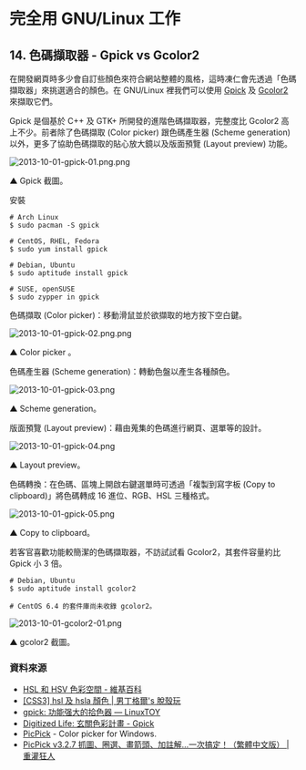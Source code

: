 # 完全用 GNU/Linux 工作
 
## 14. 色碼擷取器 - Gpick vs Gcolor2

在開發網頁時多少會自訂些顏色來符合網站整體的風格，這時凍仁會先透過「色碼擷取器」來挑選適合的顏色。在 GNU/Linux 裡我們可以使用 [Gpick](http://code.google.com/p/gpick/) 及 [Gcolor2](http://gcolor2.sourceforge.net/) 來擷取它們。

Gpick 是個基於 C++ 及 GTK+ 所開發的進階色碼擷取器，完整度比 Gcolor2 高上不少。前者除了色碼擷取 (Color picker) 跟色碼產生器 (Scheme generation) 以外，更多了協助色碼擷取的貼心放大鏡以及版面預覽 (Layout preview) 功能。

![2013-10-01-gpick-01.png.png](https://lh6.googleusercontent.com/-5KUR5UTNRs0/Ukrwz_9wDNI/AAAAAAAAV0w/CtJGFUmASr0/s640/2013-10-01-gpick-01.png.png)

▲ Gpick 截圖。

安裝

    # Arch Linux
    $ sudo pacman -S gpick
      
    # CentOS, RHEL, Fedora
    $ sudo yum install gpick
      
    # Debian, Ubuntu
    $ sudo aptitude install gpick
      
    # SUSE, openSUSE
    $ sudo zypper in gpick

色碼擷取 (Color picker)：移動滑鼠並於欲擷取的地方按下空白鍵。

![2013-10-01-gpick-02.png.png](https://lh5.googleusercontent.com/-P4bK10f3_9g/Ukrw0J0GUMI/AAAAAAAAV00/zlvmmIaMTK0/s640/2013-10-01-gpick-02.png.png)

▲ Color picker 。

色碼產生器 (Scheme generation)：轉動色盤以產生各種顏色。

![2013-10-01-gpick-03.png](https://lh4.googleusercontent.com/-2R1ek86eC8M/Ukry57pOOkI/AAAAAAAAV1E/d9ZjHKMzTrE/s640/2013-10-01-gpick-03.png)

▲ Scheme generation。

版面預覽 (Layout preview)：藉由蒐集的色碼進行網頁、選單等的設計。

![2013-10-01-gpick-04.png](https://lh5.googleusercontent.com/-mFTYyxDLClM/Ukry6Oy-c_I/AAAAAAAAV1I/RmCO0CMyU78/s640/2013-10-01-gpick-04.png)

▲ Layout preview。

色碼轉換：在色碼、區塊上開啟右鍵選單時可透過「複製到寫字板 (Copy to clipboard)」將色碼轉成 16 進位、RGB、HSL 三種格式。

![2013-10-01-gpick-05.png](https://lh5.googleusercontent.com/-aKJ20Nnuztc/UksLBP8FBhI/AAAAAAAAV1Y/lmuwfzSpl7g/s640/2013-10-01-gpick-05.png)

▲ Copy to clipboard。

若客官喜歡功能較簡潔的色碼擷取器，不訪試試看 Gcolor2，其套件容量約比 Gpick 小 3 倍。

    # Debian, Ubuntu  
    $ sudo aptitude install gcolor2  
      
    # CentOS 6.4 的套件庫尚未收錄 gcolor2。  

![2013-10-01-gcolor2-01.png](https://lh5.googleusercontent.com/-BJr1kBFlCQs/UkrwzlkcfII/AAAAAAAAV0o/G6-YzAYw1d4/s640/2013-10-01-gcolor2-01.png)

▲ gcolor2 截圖。

### 資料來源

- [HSL 和 HSV 色彩空間 - 維基百科](http://zh.wikipedia.org/wiki/HSL%E5%92%8CHSV%E8%89%B2%E5%BD%A9%E7%A9%BA%E9%97%B4)
- [[CSS3] hsl 及 hsla 顏色 | 男丁格爾's 脫殼玩](http://abgne.tw/css/css3-lab/css3-hsl-hsla-color.html)
- [gpick: 功能强大的拾色器 — LinuxTOY](http://linuxtoy.org/archives/gpick.html)
- [Digitized Life: 玄關色彩計畫 - Gpick](http://digitized-life.blogspot.tw/2012/09/blog-post_30.html)
- [PicPick](http://www.picpick.org/en/) - Color picker for Windows.
- [PicPick v3.2.7 抓圖、圈選、畫箭頭、加註解…一次搞定！（繁體中文版） | 重灌狂人](http://briian.com/?p=6086)

